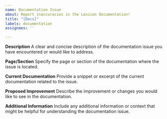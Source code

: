 ```yaml
---
name: Documentation Issue
about: Report inaccuracies in the Lexicon Documentation!
title: "[Docs]"
labels: documentation
assignees: ''

---
```


**Description**
A clear and concise description of the documentation issue you have encountered or would like to address.

**Page/Section**
Specify the page or section of the documentation where the issue is located.

**Current Documentation**
Provide a snippet or excerpt of the current documentation related to the issue.

**Proposed Improvement**
Describe the improvement or changes you would like to see in the documentation.

**Additional Information**
Include any additional information or context that might be helpful for understanding the documentation issue.
